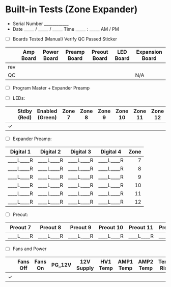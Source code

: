 # Built-in Tests (Zone Expander)
- Serial Number ____________
- Date _____ / _____ / _____  Time  _____ : _____ AM / PM
- [ ] Boards Tested (Manual) Verify QC Passed Sticker

|     | Amp Board | Power Board | Preamp Board | Preout Board | LED Board | Expansion Board |
|-----|-----------|-------------|--------------|--------------|-----------|-----------------|
| rev |           |             |              |              |           |                 |
|  QC |           |             |              |              |           |       N/A       |

- [ ] Program Master + Expander Preamp

- [ ] LEDs:

|   | Stdby (Red) | Enabled (Green) | Zone  7 | Zone  8 | Zone  9 | Zone 10 | Zone 11 | Zone 12 |
|---|-------------|-----------------|---------|---------|---------|---------|---------|---------|
| ✓ |             |                 |         |         |         |         |         |         |

- [ ] Expander Preamp:

| Digital 1 | Digital 2 | Digital 3 | Digital 4 | Zone |
|-----------|-----------|-----------|-----------|-----:|
|____L____R |____L____R |____L____R |____L____R |    7 |
|____L____R |____L____R |____L____R |____L____R |    8 |
|____L____R |____L____R |____L____R |____L____R |    9 |
|____L____R |____L____R |____L____R |____L____R |   10 |
|____L____R |____L____R |____L____R |____L____R |   11 |
|____L____R |____L____R |____L____R |____L____R |   12 |

- [ ] Preout:

| Preout  7 | Preout  8 | Preout  9 | Preout 10 | Preout 11 | Preout 12 |
|-----------|-----------|-----------|-----------|-----------|-----------|
|____L____R |____L____R |____L____R |____L____R |____L____R |____L____R |

- [ ] Fans and Power

|   | Fans Off | Fans On | PG_12V | 12V Supply | HV1 Temp | AMP1 Temp | AMP2 Temp | Temp Rise |
|---|----------|---------|--------|------------|----------|-----------|-----------|-----------|
| ✓ |          |         |        |            |          |           |           |           |
